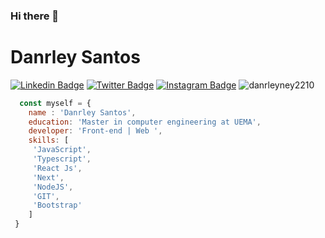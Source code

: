 ### Hi there 👋
# Danrley Santos
[![Linkedin Badge](https://img.shields.io/badge/-LinkedIn-blue?style=flat&logo=LinkedIn&logoColor=white)](https://www.linkedin.com/in/danrley-ney/)
[![Twitter Badge](https://img.shields.io/badge/-Twitter-1ca0f1?style=flat&logo=Twitter&logoColor=white)](https://twitter.com/danrleyney)
[![Instagram Badge](https://img.shields.io/badge/-Instagram-C13584?style=flat&logo=Instagram&logoColor=white)](https://www.instagram.com/danrley_ney/)
<img src="https://komarev.com/ghpvc/?username=danrleyney2210" alt="danrleyney2210" /> </p>


```js
  const myself = {
    name : 'Danrley Santos',
    education: 'Master in computer engineering at UEMA',
    developer: 'Front-end | Web ',
    skills: [
     'JavaScript',
     'Typescript',
     'React Js',
     'Next',
     'NodeJS',
     'GIT',
     'Bootstrap'     
    ]
 }

```

<!--
**danrleyney2210/danrleyney2210** is a ✨ _special_ ✨ repository because its `README.md` (this file) appears on your GitHub profile.

Here are some ideas to get you started:

- 🔭 I’m currently working on ...
- 🌱 I’m currently learning ...
- 👯 I’m looking to collaborate on ...
- 🤔 I’m looking for help with ...
- 💬 Ask me about ...
- 📫 How to reach me: ...
- 😄 Pronouns: ...
- ⚡ Fun fact: ...
-->
